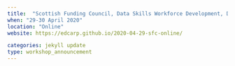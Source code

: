 ```yaml
---
title:  "Scottish Funding Council, Data Skills Workforce Development, Data Carpentry Ecology. Spreadsheet, OpenRefine and SQL"
when: "29-30 April 2020"
location: "Online"
website: https://edcarp.github.io/2020-04-29-sfc-online/

categories: jekyll update
type: workshop_announcement
---
```

